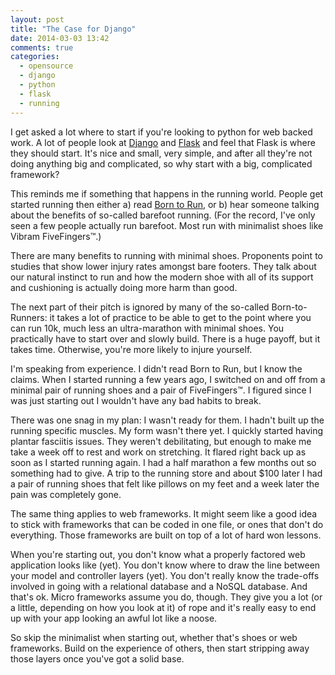 ```yaml
---
layout: post
title: "The Case for Django"
date: 2014-03-03 13:42
comments: true
categories: 
  - opensource
  - django
  - python
  - flask
  - running
---
```

I get asked a lot where to start if you're looking to python for web backed work. A lot of people look at [Django][] and [Flask][] and feel that Flask is where they should start. It's nice and small, very simple, and after all they're not doing anything big and complicated, so why start with a big, complicated framework?

This reminds me if something that happens in the running world. People get started running then either a) read [Born to Run][1], or b) hear someone talking about the benefits of so-called barefoot running. (For the record, I've only seen a few people actually run barefoot. Most run with minimalist shoes like Vibram FiveFingers&trade;.)

There are many benefits to running with minimal shoes. Proponents point to studies that show lower injury rates amongst bare footers. They talk about our natural instinct to run and how the modern shoe with all of its support and cushioning is actually doing more harm than good.

The next part of their pitch is ignored by many of the so-called Born-to-Runners: it takes a lot of practice to be able to get to the point where you can run 10k, much less an ultra-marathon with minimal shoes. You practically have to start over and slowly build. There is a huge payoff, but it takes time. Otherwise, you're more likely to injure yourself.

I'm speaking from experience. I didn't read Born to Run, but I know the claims. When I started running a few years ago, I switched on and off from a minimal pair of running shoes and a pair of FiveFingers&trade;. I figured since I was just starting out I wouldn't have any bad habits to break.

There was one snag in my plan: I wasn't ready for them. I hadn't built up the running specific muscles. My form wasn't there yet. I quickly started having plantar fasciitis issues. They weren't debilitating, but enough to make me take a week off to rest and work on stretching. It flared right back up as soon as I started running again. I had a half marathon a few months out so something had to give. A trip to the running store and about $100 later I had a pair of running shoes that felt like pillows on my feet and a week later the pain was completely gone.

The same thing applies to web frameworks. It might seem like a good idea to stick with frameworks that can be coded in one file, or ones that don't do everything. Those frameworks are built on top of a lot of hard won lessons.

When you're starting out, you don't know what a properly factored web application looks like (yet). You don't know where to draw the line between your model and controller layers (yet). You don't really know the trade-offs involved in going with a relational database and a NoSQL database. And that's ok. Micro frameworks assume you do, though. They give you a lot (or a little, depending on how you look at it) of rope and it's really easy to end up with your app looking an awful lot like a noose.

So skip the minimalist when starting out, whether that's shoes or web frameworks. Build on the experience of others, then start stripping away those layers once you've got a solid base.

[Django]: https://www.djangoproject.com/
[Flask]: http://flask.pocoo.org/
[1]: http://en.wikipedia.org/wiki/Born_to_Run_(book)#Born_to_Run
